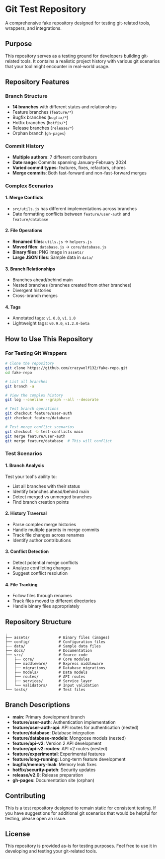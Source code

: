 # Git Test Repository

A comprehensive fake repository designed for testing git-related tools, wrappers, and integrations.

## Purpose

This repository serves as a testing ground for developers building git-related tools. It contains a realistic project history with various git scenarios that your tool might encounter in real-world usage.

## Repository Features

### Branch Structure
- **14 branches** with different states and relationships
- Feature branches (`feature/*`)
- Bugfix branches (`bugfix/*`)
- Hotfix branches (`hotfix/*`)
- Release branches (`release/*`)
- Orphan branch (`gh-pages`)

### Commit History
- **Multiple authors**: 7 different contributors
- **Date range**: Commits spanning January-February 2024
- **Varied commit types**: features, fixes, refactors, chores
- **Merge commits**: Both fast-forward and non-fast-forward merges

### Complex Scenarios

#### 1. Merge Conflicts
- `src/utils.js` has different implementations across branches
- Date formatting conflicts between `feature/user-auth` and `feature/database`

#### 2. File Operations
- **Renamed files**: `utils.js` → `helpers.js`
- **Moved files**: `database.js` → `core/database.js`
- **Binary files**: PNG image in `assets/`
- **Large JSON files**: Sample data in `data/`

#### 3. Branch Relationships
- Branches ahead/behind main
- Nested branches (branches created from other branches)
- Divergent histories
- Cross-branch merges

#### 4. Tags
- Annotated tags: `v1.0.0`, `v1.1.0`
- Lightweight tags: `v0.9.0`, `v1.2.0-beta`

## How to Use This Repository

### For Testing Git Wrappers

```bash
# Clone the repository
git clone https://github.com/crazywolf132/fake-repo.git
cd fake-repo

# List all branches
git branch -a

# View the complex history
git log --oneline --graph --all --decorate

# Test branch operations
git checkout feature/user-auth
git checkout feature/database

# Test merge conflict scenarios
git checkout -b test-conflicts main
git merge feature/user-auth
git merge feature/database  # This will conflict
```

### Test Scenarios

#### 1. Branch Analysis
Test your tool's ability to:
- List all branches with their status
- Identify branches ahead/behind main
- Detect merged vs unmerged branches
- Find branch creation points

#### 2. History Traversal
- Parse complex merge histories
- Handle multiple parents in merge commits
- Track file changes across renames
- Identify author contributions

#### 3. Conflict Detection
- Detect potential merge conflicts
- Analyze conflicting changes
- Suggest conflict resolution

#### 4. File Tracking
- Follow files through renames
- Track files moved to different directories
- Handle binary files appropriately

## Repository Structure

```
.
├── assets/             # Binary files (images)
├── config/             # Configuration files
├── data/               # Sample data files
├── docs/               # Documentation
├── src/                # Source code
│   ├── core/           # Core modules
│   ├── middleware/     # Express middleware
│   ├── migrations/     # Database migrations
│   ├── models/         # Data models
│   ├── routes/         # API routes
│   ├── services/       # Service layer
│   └── validators/     # Input validation
└── tests/              # Test files
```

## Branch Descriptions

- **main**: Primary development branch
- **feature/user-auth**: Authentication implementation
- **feature/user-auth-api**: API routes for authentication (nested)
- **feature/database**: Database integration
- **feature/database-models**: Mongoose models (nested)
- **feature/api-v2**: Version 2 API development
- **feature/api-v2-routes**: API v2 routes (nested)
- **feature/experimental**: Experimental features
- **feature/long-running**: Long-term feature development
- **bugfix/memory-leak**: Memory leak fixes
- **hotfix/security-patch**: Security updates
- **release/v2.0**: Release preparation
- **gh-pages**: Documentation site (orphan)

## Contributing

This is a test repository designed to remain static for consistent testing. If you have suggestions for additional git scenarios that would be helpful for testing, please open an issue.

## License

This repository is provided as-is for testing purposes. Feel free to use it in developing and testing your git-related tools.
